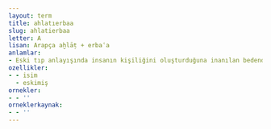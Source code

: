 ```yaml
---
layout: term
title: ahlatıerbaa
slug: ahlatierbaa
letter: A
lisan: Arapça aḫlāṭ + erbaʿa
anlamlar:
- Eski tıp anlayışında insanın kişiliğini oluşturduğuna inanılan bedendeki balgam, kan, safra ve sevda ögeleri; ahlat (II)
ozellikler:
- - isim
  - eskimiş
ornekler:
- - ''
orneklerkaynak:
- - ''
---
```

